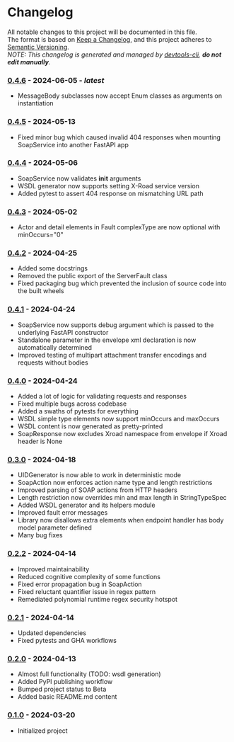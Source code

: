# Changelog

All notable changes to this project will be documented in this file.  
The format is based on [Keep a Changelog](https://keepachangelog.com/en/1.1.0/), and this project adheres to [Semantic Versioning](https://semver.org/spec/v2.0.0.html).  
_NOTE: This changelog is generated and managed by [devtools-cli](https://pypi.org/project/devtools-cli/), **do not edit manually**._


### [0.4.6] - 2024-06-05 - _latest_

- MessageBody subclasses now accept Enum classes as arguments on instantiation

### [0.4.5] - 2024-05-13

- Fixed minor bug which caused invalid 404 responses when mounting SoapService into another FastAPI app

### [0.4.4] - 2024-05-06

- SoapService now validates __init__ arguments
- WSDL generator now supports setting X-Road service version
- Added pytest to assert 404 response on mismatching URL path

### [0.4.3] - 2024-05-02

- Actor and detail elements in Fault complexType are now optional with minOccurs="0"

### [0.4.2] - 2024-04-25

- Added some docstrings
- Removed the public export of the ServerFault class
- Fixed packaging bug which prevented the inclusion of source code into the built wheels

### [0.4.1] - 2024-04-24

- SoapService now supports debug argument which is passed to the underlying FastAPI constructor
- Standalone parameter in the envelope xml declaration is now automatically determined
- Improved testing of multipart attachment transfer encodings and requests without bodies

### [0.4.0] - 2024-04-24

- Added a lot of logic for validating requests and responses
- Fixed multiple bugs across codebase
- Added a swaths of pytests for everything
- WSDL simple type elements now support minOccurs and maxOccurs
- WSDL content is now generated as pretty-printed
- SoapResponse now excludes Xroad namespace from envelope if Xroad header is None

### [0.3.0] - 2024-04-18

- UIDGenerator is now able to work in deterministic mode
- SoapAction now enforces action name type and length restrictions
- Improved parsing of SOAP actions from HTTP headers
- Length restriction now overrides min and max length in StringTypeSpec
- Added WSDL generator and its helpers module
- Improved fault error messages
- Library now disallows extra elements when endpoint handler has body model parameter defined
- Many bug fixes

### [0.2.2] - 2024-04-14

- Improved maintainability
- Reduced cognitive complexity of some functions
- Fixed error propagation bug in SoapAction
- Fixed reluctant quantifier issue in regex pattern
- Remediated polynomial runtime regex security hotspot

### [0.2.1] - 2024-04-14

- Updated dependencies
- Fixed pytests and GHA workflows

### [0.2.0] - 2024-04-13

- Almost full functionality (TODO: wsdl generation)
- Added PyPI publishing workflow
- Bumped project status to Beta
- Added basic README.md content

### [0.1.0] - 2024-03-20

- Initialized project

[0.4.6]: https://github.com/rik-ee/fastapi-xroad-soap/compare/0.4.5...0.4.6
[0.4.5]: https://github.com/rik-ee/fastapi-xroad-soap/compare/0.4.4...0.4.5
[0.4.4]: https://github.com/rik-ee/fastapi-xroad-soap/compare/0.4.3...0.4.4
[0.4.3]: https://github.com/rik-ee/fastapi-xroad-soap/compare/0.4.2...0.4.3
[0.4.2]: https://github.com/rik-ee/fastapi-xroad-soap/compare/0.4.1...0.4.2
[0.4.1]: https://github.com/rik-ee/fastapi-xroad-soap/compare/0.4.0...0.4.1
[0.4.0]: https://github.com/rik-ee/fastapi-xroad-soap/compare/0.3.0...0.4.0
[0.3.0]: https://github.com/rik-ee/fastapi-xroad-soap/compare/0.2.2...0.3.0
[0.2.2]: https://github.com/rik-ee/fastapi-xroad-soap/compare/0.2.1...0.2.2
[0.2.1]: https://github.com/rik-ee/fastapi-xroad-soap/compare/0.2.0...0.2.1
[0.2.0]: https://github.com/rik-ee/fastapi-xroad-soap/compare/0.1.0...0.2.0
[0.1.0]: https://github.com/rik-ee/fastapi-xroad-soap/compare/0.1.0...0.1.0